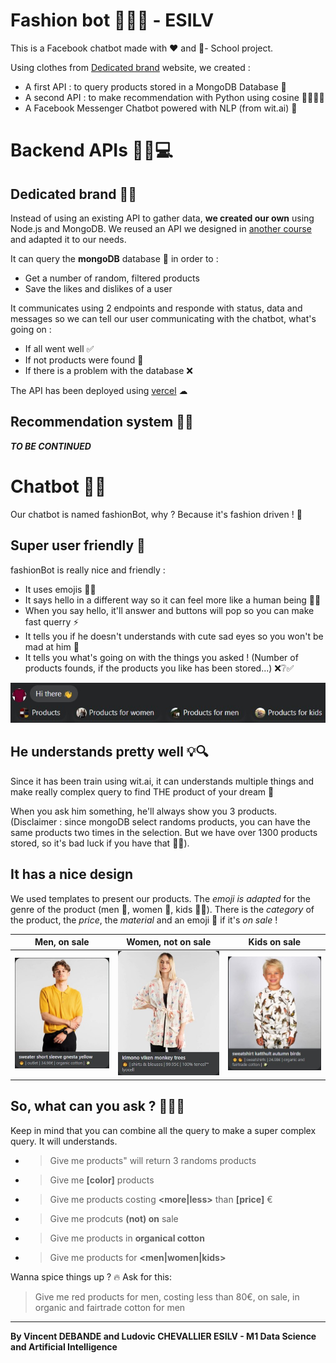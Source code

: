 # Fashion bot 👕🧣🤖 - ESILV

This is a Facebook chatbot made with ❤ and 👕- School project. 

Using clothes from [Dedicated brand](https://www.dedicatedbrand.com/en/) website, we created : 

- A first API : to query products stored in a MongoDB Database 💾
- A second API : to make recommendation with Python using cosine 👨‍🏫👩‍🏫
- A Facebook Messenger Chatbot powered with NLP (from wit.ai) 🤖

# Backend APIs 👩‍💻💻

## Dedicated brand 👔👕

Instead of using an existing API to gather data, **we created our own** using Node.js and MongoDB. We reused an API we designed in [another course](https://github.com/92bondstreet/clear-fashion/blob/master/workshops/5-api-express.md) and adapted it to our needs.

It can query the **mongoDB** database 💾 in order to :

- Get a number of random, filtered products 
- Save the likes and dislikes of a user

It communicates using 2 endpoints and responde with status, data and messages so we can tell our user communicating with the chatbot, what's going on :

- If all went well ✅
- If not products were found 🔎
- If there is a problem with the database ❌

The API has been deployed using [vercel](https://vercel.com/) ☁

## Recommendation system 📂📝

***TO BE CONTINUED***

# Chatbot 📣💭

Our chatbot is named fashionBot, why ? Because it's fashion driven ! 👕

## Super user friendly 🥰

fashionBot is really nice and friendly : 

 - It uses emojis 🖖👋
 - It says hello in a different way so it can feel more like a human being 👩👨
 - When you say hello, it'll answer and buttons will pop so you can make fast querry ⚡
 - It tells you if he doesn't understands with cute sad eyes so you won't be mad at him 🥺
 - It tells you what's going on with the things you asked ! (Number of products founds, if the products you like has been stored...) ❌❔✅

![alt text](./img/Hello.jpg "Logo Title Text 1")

## He understands pretty well 💡🔍

Since it has been train using wit.ai, it can understands multiple things and make really complex query to find THE product of your dream 💭

When you ask him something, he'll always show you 3 products. (Disclaimer : since mongoDB select randoms products, you can have the same products two times in the selection. But we have over 1300 products stored, so it's bad luck if you have that 🤷‍♂️). 

## It has a nice design 

We used templates to present our products. The *emoji is adapted* for the genre of the product (men 🧑, women 👩, kids 👦👧). There is the *category* of the product, the *price*, the *material* and an emoji 💸 if it's *on sale* !

|         Men, on sale                                        |  Women, not on sale    | Kids on sale |
:---:                                                         |:---: |:---: |
| ![alt text](./img/product_template_m_s.jpg "Men on sale") |  ![alt text](./img/product_template_w_ns.jpg "Women not on sale")    | ![alt text](./img/product_template_k_s.jpg "Kids on sale")|

## So, what can you ask ? 🤔🕵️‍♀️ 

Keep in mind that you can combine all the query to make a super complex query. It will understands. 

- >Give me products" will return 3 randoms products
- >Give me **[color]** products
- >Give me products costing **<more|less>** than **[price]** €
- >Give me prodcuts **(not) on** sale
- >Give me products in **organical cotton**
- >Give me products for **<men|women|kids>**

Wanna spice things up ? 🔥 Ask for this:

>Give me red products for men, costing less than 80€, on sale, in organic and fairtrade cotton for men

---

**By Vincent DEBANDE and Ludovic CHEVALLIER 
ESILV - M1 Data Science and Artificial Intelligence**
